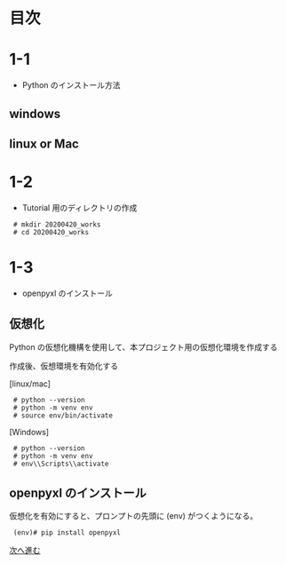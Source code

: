 # 目次


# 1-1
* Python のインストール方法
## windows 


## linux or Mac


# 1-2
* Tutorial 用のディレクトリの作成

```
 # mkdir 20200420_works
 # cd 20200420_works
```

# 1-3 
* openpyxl のインストール
## 仮想化
Python の仮想化機構を使用して、本プロジェクト用の仮想化環境を作成する

作成後、仮想環境を有効化する

[linux/mac]

```
 # python --version 
 # python -m venv env
 # source env/bin/activate 
```

[Windows]

```
 # python --version
 # python -m venv env
 # env\\Scripts\\activate
```

## openpyxl のインストール
仮想化を有効にすると、プロンプトの先頭に (env) がつくようになる。

```
 (env)# pip install openpyxl 
```

[次へ進む](../2-use_openpyxl/README.md)
